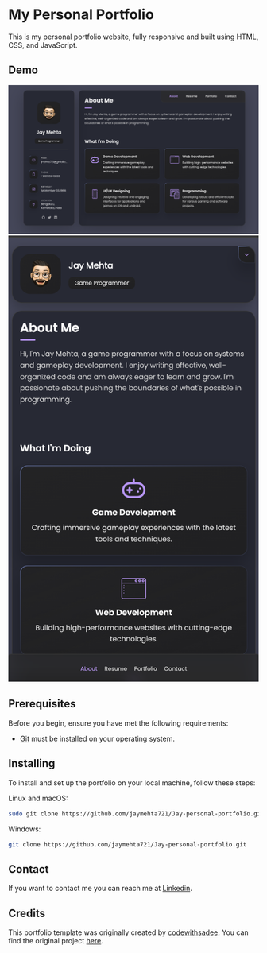 # My Personal Portfolio

This is my personal portfolio website, fully responsive and built using HTML, CSS, and JavaScript.

## Demo

![vCard Desktop Demo](./website-demo-image/desktop.png "Desktop Demo")
![vCard Mobile Demo](./website-demo-image/mobile.png "Mobile Demo")

## Prerequisites

Before you begin, ensure you have met the following requirements:

* [Git](https://git-scm.com/downloads "Download Git") must be installed on your operating system.

## Installing 

To install and set up the portfolio on your local machine, follow these steps:

Linux and macOS:

```bash
sudo git clone https://github.com/jaymehta721/Jay-personal-portfolio.git
```

Windows:

```bash
git clone https://github.com/jaymehta721/Jay-personal-portfolio.git
```

## Contact

If you want to contact me you can reach me at [Linkedin](https://www.linkedin.com/in/jaymehta721/).


## Credits

This portfolio template was originally created by [codewithsadee](https://github.com/codewithsadee). You can find the original project [here](https://github.com/codewithsadee/vcard-personal-portfolio).
